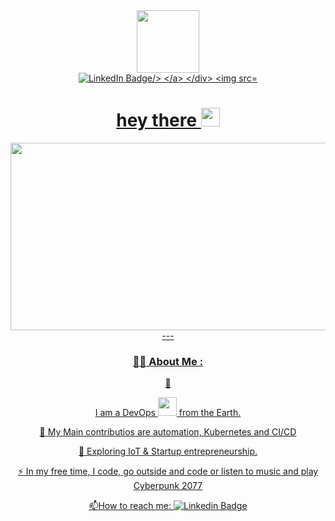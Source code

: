  
 <div id="header" align="center">
   <img src="https://media.giphy.com/media/M9gbBd9nbDrOTu1Mqx/giphy.gif" width="100"/>

   <div id="badges">
       <a href="https://www.linkedin.com/in/aleksei-ruzhitskii-6a025419a">
           <img src="https://img.shields.io/badge/LinkedIn-blue?style=for-the-badge&logo=linkedin&logoColor=white" alt="LinkedIn Badge/> 
       </a>
   </div>

   <img src="https://komarev.com/ghpvc/?username=tornado67&style=flat-square&color=blue" alt=""/>

   <h1>
       hey there
       <img src="https://media.giphy.com/media/hvRJCLFzcasrR4ia7z/giphy.gif" width="30px"/>
   </h1>

</div>

<div align="center">
  <img src="https://media.giphy.com/media/dWesBcTLavkZuG35MI/giphy.gif" width="600" height="300"/>    
</div>
---

### :man_technologist: About Me :


:wave:

I am a DevOps <img src="https://media.giphy.com/media/WUlplcMpOCEmTGBtBW/giphy.gif" width="30"/> from the Earth.



:telescope: My Main contributios are automation, Kubernetes and CI/CD



:seedling: Exploring IoT & Startup entrepreneurship.



:zap: In my free time, I code, go outside and code or listen to music and play Cyberpunk 2077



:mailbox:How to reach me: [![Linkedin Badge](https://img.shields.io/badge/-kakbar-blue?style=flat&logo=Linkedin&logoColor=white)](https://www.linkedin.com/in/aleksei-ruzhitskii-6a025419a)
